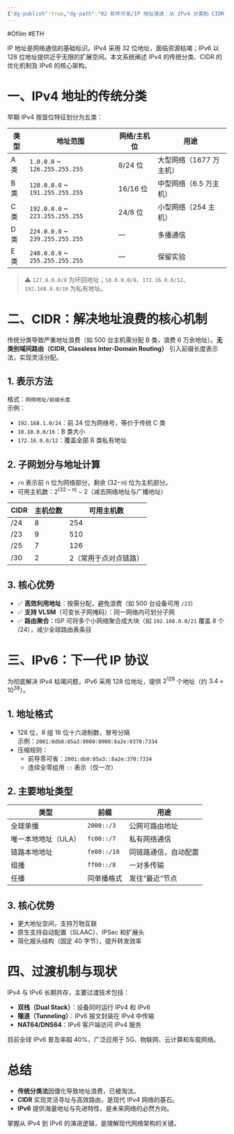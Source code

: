 ```yaml
---
{"dg-publish":true,"dg-path":"02 软件开发/IP 地址演进：从 IPv4 分类到 CIDR 与 IPv6.md","permalink":"/02 软件开发/IP 地址演进：从 IPv4 分类到 CIDR 与 IPv6/","created":"2022-06-16T15:45:35.000+08:00","updated":"2025-10-14T13:46:26.957+08:00"}
---
```


#Ofilm #ETH

IP 地址是网络通信的基础标识。IPv4 采用 32 位地址，面临资源枯竭；IPv6 以 128 位地址提供近乎无限的扩展空间。本文系统阐述 IPv4 的传统分类、CIDR 的优化机制及 IPv6 的核心架构。

# 一、IPv4 地址的传统分类

早期 IPv4 按首位特征划分为五类：

| 类型 | 地址范围 | 网络/主机位 | 用途 |
|------|----------|-------------|------|
| A 类 | `1.0.0.0` ~ `126.255.255.255` | 8/24 位 | 大型网络（1677 万主机） |
| B 类 | `128.0.0.0` ~ `191.255.255.255` | 16/16 位 | 中型网络（6.5 万主机） |
| C 类 | `192.0.0.0` ~ `223.255.255.255` | 24/8 位 | 小型网络（254 主机） |
| D 类 | `224.0.0.0` ~ `239.255.255.255` | — | 多播通信 |
| E 类 | `240.0.0.0` ~ `255.255.255.255` | — | 保留实验 |

> ⚠️ `127.0.0.0/8` 为环回地址；`10.0.0.0/8`、`172.16.0.0/12`、`192.168.0.0/16` 为私有地址。

# 二、CIDR：解决地址浪费的核心机制

传统分类导致严重地址浪费（如 500 台主机需分配 B 类，浪费 6 万余地址）。**无类别域间路由（CIDR, Classless Inter-Domain Routing）** 引入前缀长度表示法，实现灵活分配。

## 1. 表示方法

格式：`网络地址/前缀长度`  
示例：
- `192.168.1.0/24`：前 24 位为网络号，等价于传统 C 类
- `10.10.0.0/16`：B 类大小
- `172.16.0.0/12`：覆盖全部 B 类私有地址

## 2. 子网划分与地址计算

- `/n` 表示前 n 位为网络部分，剩余 (32−n) 位为主机部分。
- 可用主机数：$2^{(32-n)} - 2$（减去网络地址与广播地址）

| CIDR | 主机位数 | 可用主机数 |
|------|---------|-----------|
| /24 | 8 | 254 |
| /23 | 9 | 510 |
| /25 | 7 | 126 |
| /30 | 2 | 2（常用于点对点链路） |

## 3. 核心优势

- ✅ **高效利用地址**：按需分配，避免浪费（如 500 台设备可用 `/23`）
- ✅ **支持 VLSM**（可变长子网掩码）：同一网络内可划分子网
- ✅ **路由聚合**：ISP 可将多个小网络聚合成大块（如 `192.168.0.0/21` 覆盖 8 个 /24），减少全球路由表条目

# 三、IPv6：下一代 IP 协议

为彻底解决 IPv4 枯竭问题，IPv6 采用 128 位地址，提供 $2^{128}$ 个地址（约 $3.4 \times 10^{38}$）。

## 1. 地址格式

- 128 位，8 组 16 位十六进制数，冒号分隔  
  示例：`2001:0db8:85a3:0000:0000:8a2e:0370:7334`
- 压缩规则：
  - 前导零可省：`2001:db8:85a3::8a2e:370:7334`
  - 连续全零组用 `::` 表示（仅一次）

## 2. 主要地址类型

| 类型 | 前缀 | 用途 |
|------|------|------|
| 全球单播 | `2000::/3` | 公网可路由地址 |
| 唯一本地地址（ULA） | `fc00::/7` | 私有网络通信 |
| 链路本地地址 | `fe80::/10` | 同链路通信，自动配置 |
| 组播 | `ff00::/8` | 一对多传输 |
| 任播 | 同单播格式 | 发往“最近”节点 |

## 3. 核心优势

- 更大地址空间，支持万物互联
- 原生支持自动配置（SLAAC）、IPSec 和扩展头
- 简化报头结构（固定 40 字节），提升转发效率

# 四、过渡机制与现状

IPv4 与 IPv6 长期共存，主要过渡技术包括：

- **双栈（Dual Stack）**：设备同时运行 IPv4 和 IPv6
- **隧道（Tunneling）**：IPv6 报文封装在 IPv4 中传输
- **NAT64/DNS64**：IPv6 客户端访问 IPv4 服务

目前全球 IPv6 普及率超 40%，广泛应用于 5G、物联网、云计算和车载网络。

# 总结

- **传统分类法**因僵化导致地址浪费，已被淘汰。
- **CIDR** 实现灵活寻址与高效路由，是现代 IPv4 网络的基石。
- **IPv6** 提供海量地址与先进特性，是未来网络的必然方向。

掌握从 IPv4 到 IPv6 的演进逻辑，是理解现代网络架构的关键。